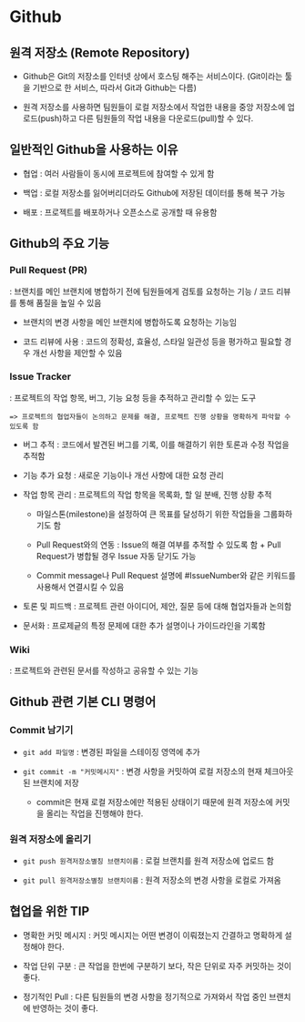 # Github

## 원격 저장소 (Remote Repository)

* Github은 Git의 저장소를 인터넷 상에서 호스팅 해주는 서비스이다. (Git이라는 툴을 기반으로 한 서비스, 따라서 Git과 Github는 다름)

* 원격 저장소를 사용하면 팀원들이 로컬 저장소에서 작업한 내용을 중앙 저장소에 업로드(push)하고 다른 팀원들의 작업 내용을 다운로드(pull)할 수 있다.

## 일반적인 Github을 사용하는 이유

* 협업 : 여러 사람들이 동시에 프로젝트에 참여할 수 있게 함

* 백업 : 로컬 저장소를 잃어버리더라도 Github에 저장된 데이터를 통해 복구 가능

* 배포 : 프로젝트를 배포하거나 오픈소스로 공개할 때 유용함

## Github의 주요 기능

### Pull Request (PR)

: 브랜치를 메인 브랜치에 병합하기 전에 팀원들에게 검토를 요청하는 기능 / 코드 리뷰를 통해 품질을 높일 수 있음

* 브랜치의 변경 사항을 메인 브랜치에 병합하도록 요청하는 기능임

* 코드 리뷰에 사용 : 코드의 정확성, 효율성, 스타일 일관성 등을 평가하고 필요할 경우 개선 사항을 제안할 수 있음

### Issue Tracker

: 프로젝트의 작업 항목, 버그, 기능 요청 등을 추적하고 관리할 수 있는 도구

    => 프로젝트의 협업자들이 논의하고 문제를 해결, 프로젝트 진행 상황을 명확하게 파악할 수 있도록 함

* 버그 추적 : 코드에서 발견된 버그를 기록, 이를 해결하기 위한 토론과 수정 작업을 추적함

* 기능 추가 요청 : 새로운 기능이나 개선 사항에 대한 요청 관리

* 작업 항목 관리 : 프로젝트의 작업 항목을 목록화, 할 일 분배, 진행 상황 추적

    * 마일스톤(milestone)을 설정하여 큰 목표를 달성하기 위한 작업들을 그룹화하기도 함

    * Pull Request와의 연동 : Issue의 해결 여부를 추적할 수 있도록 함 + Pull Request가 병합될 경우 Issue 자동 닫기도 가능

    * Commit message나 Pull Request 설명에 #IssueNumber와 같은 키워드를 사용해서 연결시킬 수 있음

* 토론 및 피드백 : 프로젝트 관련 아이디어, 제안, 질문 등에 대해 협업자들과 논의함

* 문서화 : 프로제긑의 특정 문제에 대한 추가 설명이나 가이드라인을 기록함

### Wiki

: 프로젝트와 관련된 문서를 작성하고 공유할 수 있는 기능

## Github 관련 기본 CLI 명령어

### Commit 남기기

* `git add 파일명` : 변경된 파일을 스테이징 영역에 추가

* `git commit -m "커밋메시지"` : 변경 사항을 커밋하여 로컬 저장소의 현재 체크아웃된 브랜치에 저장

    * commit은 현재 로컬 저장소에만 적용된 상태이기 때문에 원격 저장소에 커밋을 올리는 작업을 진행해야 한다.

### 원격 저장소에 올리기

* `git push 원격저장소별칭 브랜치이름` : 로컬 브랜치를 원격 저장소에 업로드 함

* `git pull 원격저장소별칭 브랜치이름` : 원격 저장소의 변경 사항을 로컬로 가져옴


## 협업을 위한 TIP

* 명확한 커밋 메시지 : 커밋 메시지는 어떤 변경이 이뤄졌는지 간결하고 명확하게 설정해야 한다.

* 작업 단위 구분 : 큰 작업을 한번에 구분하기 보다, 작은 단위로 자주 커밋하는 것이 좋다.

* 정기적인 Pull : 다른 팀원들의 변경 사항을 정기적으로 가져와서 작업 중인 브랜치에 반영하는 것이 좋다.